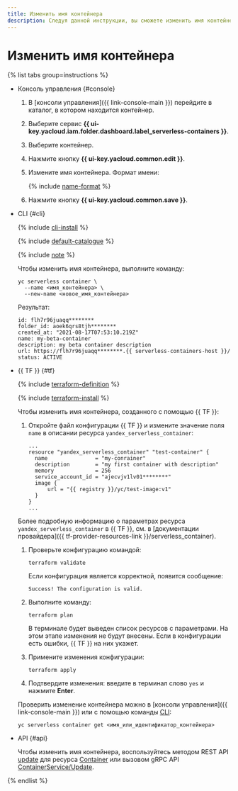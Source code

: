 ```yaml
---
title: Изменить имя контейнера
description: Следуя данной инструкции, вы сможете изменить имя контейнера.
---
```


# Изменить имя контейнера

{% list tabs group=instructions %}

- Консоль управления {#console}

  1. В [консоли управления]({{ link-console-main }}) перейдите в каталог, в котором находится контейнер.
  1. Выберите сервис **{{ ui-key.yacloud.iam.folder.dashboard.label_serverless-containers }}**.
  1. Выберите контейнер.
  1. Нажмите кнопку **{{ ui-key.yacloud.common.edit }}**.
  1. Измените имя контейнера. Формат имени:

      {% include [name-format](../../_includes/name-format.md) %}

  1. Нажмите кнопку **{{ ui-key.yacloud.common.save }}**.

- CLI {#cli}

  {% include [cli-install](../../_includes/cli-install.md) %}

  {% include [default-catalogue](../../_includes/default-catalogue.md) %}

  {% include [note](../../_includes/serverless-containers/sc-list-note.md) %}

  Чтобы изменить имя контейнера, выполните команду:

  ```
  yc serverless container \
    --name <имя_контейнера> \
    --new-name <новое_имя_контейнера>
  ```

  Результат:

  ```
  id: flh7r96juaqq********
  folder_id: aoek6qrs8tjh********
  created_at: "2021-08-17T07:53:10.219Z"
  name: my-beta-container
  description: my beta container description
  url: https://flh7r96juaqq********.{{ serverless-containers-host }}/
  status: ACTIVE
  ```

- {{ TF }} {#tf}

  {% include [terraform-definition](../../_tutorials/_tutorials_includes/terraform-definition.md) %}

  {% include [terraform-install](../../_includes/terraform-install.md) %}

  Чтобы изменить имя контейнера, созданного с помощью {{ TF }}:

  1. Откройте файл конфигурации {{ TF }} и измените значение поля `name` в описании ресурса `yandex_serverless_container`:

     ```hcl
     ...
     resource "yandex_serverless_container" "test-container" {
       name               = "my-conrainer"
       description        = "my first container with description"
       memory             = 256
       service_account_id = "ajecvjv1lv01********"
       image {
           url = "{{ registry }}/yc/test-image:v1"
       }
     }
     ...
     ```

   Более подробную информацию о параметрах ресурса `yandex_serverless_container` в {{ TF }}, см. в [документации провайдера]({{ tf-provider-resources-link }}/serverless_container).

  1. Проверьте конфигурацию командой:
     ```
     terraform validate
     ```
     
     Если конфигурация является корректной, появится сообщение:
     
     ```
     Success! The configuration is valid.
     ```

  1. Выполните команду:
     ```
     terraform plan
     ```
  
     В терминале будет выведен список ресурсов с параметрами. На этом этапе изменения не будут внесены. Если в конфигурации есть ошибки, {{ TF }} на них укажет.

  1. Примените изменения конфигурации:
     ```
     terraform apply
     ```
     
  1. Подтвердите изменения: введите в терминал слово `yes` и нажмите **Enter**.

  Проверить изменение контейнера можно в [консоли управления]({{ link-console-main }}) или с помощью команды [CLI](../../cli/):

  ```
  yc serverless container get <имя_или_идентификатор_контейнера>
  ```

- API {#api}

  Чтобы изменить имя контейнера, воспользуйтесь методом REST API [update](../containers/api-ref/Container/update.md) для ресурса [Container](../containers/api-ref/Container/index.md) или вызовом gRPC API [ContainerService/Update](../containers/api-ref/grpc/container_service.md#Update).

{% endlist %}
